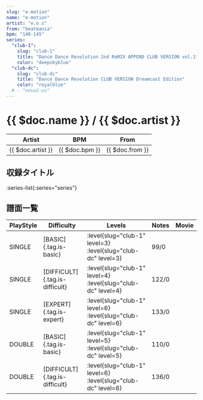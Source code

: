 ```yaml
---
slug: "e-motion"
name: "e-motion"
artist: "e.o.s"
from: "beatmania"
bpm: "140-145"
series:
  "club-1":
    slug: "club-1"
    title: "Dance Dance Revolution 2nd ReMIX APPEND CLUB VERSION vol.1"
    color: "deepskyblue"
  "club-dc":
    slug: "club-dc"
    title: "Dance Dance Revolution CLUB VERSION Dreamcast Edition"
    color: "royalblue"
  # - "nova2-us"
---
```


# {{ $doc.name }} / {{ $doc.artist }}

|Artist|BPM|From|
|------|---|----|
|{{ $doc.artist }}|{{ $doc.bpm }}|{{ $doc.from }}|

## 収録タイトル

:series-list{:series="series"}

## 譜面一覧

|PlayStyle|Difficulty|Levels|Notes|Movie|
|---------|----------|------|-----|-----|
|SINGLE|[BASIC]{.tag.is-basic}|:level{slug="club-1" level=3} :level{slug="club-dc" level=3}|99/0||
|SINGLE|[DIFFICULT]{.tag.is-difficult}|:level{slug="club-1" level=4} :level{slug="club-dc" level=4}|122/0||
|SINGLE|[EXPERT]{.tag.is-expert}|:level{slug="club-1" level=6} :level{slug="club-dc" level=6}|133/0||
|DOUBLE|[BASIC]{.tag.is-basic}|:level{slug="club-1" level=5} :level{slug="club-dc" level=5}|110/0||
|DOUBLE|[DIFFICULT]{.tag.is-difficult}|:level{slug="club-1" level=6} :level{slug="club-dc" level=6}|136/0||
